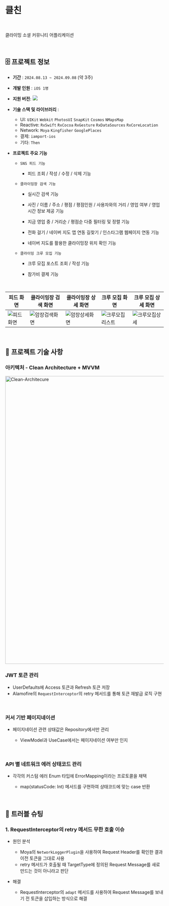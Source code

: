 # 클친
<br>

클라이밍 소셜 커뮤니티 어플리케이션

<br>

## 🗄️ 프로젝트 정보
- **기간** : `2024.08.13 ~ 2024.09.08` (약 3주)
- **개발 인원** : `iOS 1명`
- **지원 버전**: <img src="https://img.shields.io/badge/iOS-15.0+-black?logo=apple"/>
- **기술 스택 및 라이브러리** :      
  - UI: `UIKit` `Webkit` `PhotosUI` `SnapKit` `Cosmos` `NMapsMap`
  - Reactive: `RxSwift` `RxCocoa` `RxGesture` `RxDataSources` `RxCoreLocation`
  - Network: `Moya` `Kingfisher` `GooglePlaces`
  - 결제: `iamport-ios`
  - 기타: `Then`
- **프로젝트 주요 기능**

  - `SNS 피드 기능`
  
    - 피드 조회 / 작성 / 수정 / 삭제 기능
  
  - `클라이밍장 검색 기능`
      
      - 실시간 검색 기능
        
      - 사진 / 이름 / 주소 / 평점 / 평점인원 / 사용자와의 거리 / 영업 여부 / 영업 시간 정보 제공 기능

        
      - 지금 영업 중 / 거리순 / 평점순 다중 필터링 및 정렬 기능

      - 전화 걸기 / 네이버 지도 앱 연동 길찾기 / 인스타그램 웹페이지 연동 기능

      - 네이버 지도를 활용한 클라이밍장 위치 확인 기능
  
  - `클라이밍 크루 모집 기능`

    - 크루 모집 포스트 조회 / 작성 기능

    - 참가비 결제 기능

<br>


| 피드 화면 | 클라이밍장 검색 화면 | 클라이밍장 상세 화면 | 크루 모집 화면 | 크루 모집 상세 화면 |
|--|--|--|--|--|
|![피드화면](https://github.com/user-attachments/assets/96f1803f-6989-4293-90d3-2ee439361280)|![암장검색화면](https://github.com/user-attachments/assets/251ac67e-f186-4dc9-be7a-94c84e176b7d)|![암장상세화면](https://github.com/user-attachments/assets/86e150f9-4abc-4215-9804-b21fea25e06d)|![크루모집리스트](https://github.com/user-attachments/assets/715a46f6-de79-40b9-8a68-64b1eca6742b)|![크루모집상세](https://github.com/user-attachments/assets/144c09be-aea6-4823-9a89-43241276cdbd)|


<br>



## 🧰 프로젝트 기술 사항

### 아키텍처 - Clean Architecture + MVVM
<img width="916" alt="Clean-Architecure" src="https://github.com/user-attachments/assets/1ea31654-2485-479e-b93d-75b73f29f749">

<br>

### JWT 토큰 관리

- UserDefaults에 Access 토큰과 Refresh 토큰 저장
- Alamofire의 `RequestInterceptor`의 retry 메서드를 통해 토큰 재발급 로직 구현

<br>

### 커서 기반 페이지네이션

- 페이지네이션 관련 상태값은 Repository에서만 관리

  - ViewModel과 UseCase에서는 페이지네이션 여부만 인지

<br>

### API 별 네트워크 에러 상태코드 관리

- 각각의 커스텀 에러 Enum 타입에 ErrorMapping이라는 프로토콜을 채택

  - map(statusCode: Int) 메서드를 구현하여 상태코드에 맞는 case 반환

<br>


## 🚨 트러블 슈팅

### 1. RequestInterceptor의 retry 메서드 무한 호출 이슈

- 원인 분석

  - Moya의 `NetworkLoggerPlugin`을 사용하여 Request Header를 확인한 결과 이전 토큰을 그대로 사용
  - retry 메서드가 호출될 때 TargetType에 정의된 Request Message를 새로 만드는 것이 아니라고 판단
 
- 해결

  - RequestInterceptor의 `adapt` 메서드를 사용하여 Request Message를 보내기 전 토큰을 삽입하는 방식으로 해결
